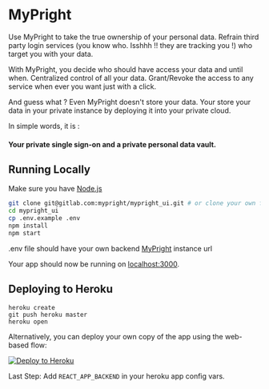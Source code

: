 # MyPright

Use MyPright to take the true ownership of your personal data. 
Refrain third party login services (you know who. Isshhh !! they are 
tracking you !) who target you with your data.

With MyPright, you decide who should have access your data and until when. 
Centralized control of all your data. 
Grant/Revoke the access to any service when ever you want just with a click.

And guess what ? 
Even MyPright doesn't store your data. 
Your store your data in your private instance by deploying 
it into your private cloud.

In simple words, it is :
#### Your private single sign-on and a private personal data vault.

## Running Locally

Make sure you have [Node.js](http://nodejs.org/)

```sh
git clone git@gitlab.com:mypright/mypright_ui.git # or clone your own fork
cd mypright_ui
cp .env.example .env
npm install
npm start
```

.env file should have your own backend [MyPright](https://gitlab.com/mypright/mypright) instance url

Your app should now be running on [localhost:3000](http://localhost:3000/).

## Deploying to Heroku

```
heroku create
git push heroku master
heroku open
```

Alternatively, you can deploy your own copy of the app using the web-based flow:

[![Deploy to Heroku](https://www.herokucdn.com/deploy/button.png)](https://heroku.com/deploy?template=https://github.com/mypright/mypright_ui)

Last Step: Add `REACT_APP_BACKEND` in your heroku app config vars.
